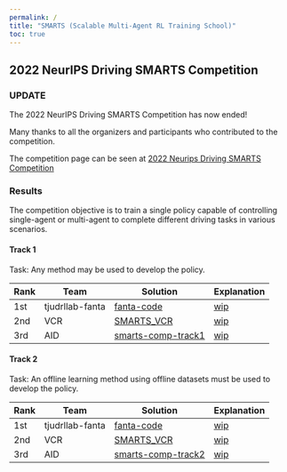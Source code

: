 ```yaml
---
permalink: /
title: "SMARTS (Scalable Multi-Agent RL Training School)"
toc: true
---
```


## 2022 NeurIPS Driving SMARTS Competition

### UPDATE

The 2022 NeurIPS Driving SMARTS Competition has now ended!

Many thanks to all the organizers and participants who contributed to the competition.

The competition page can be seen at [2022 Neurips Driving SMARTS Competition](/archive/2022_nips_driving_smarts/)

### Results

The competition objective is to train a single policy capable of controlling single-agent or multi-agent to complete different driving tasks in various scenarios.

#### Track 1

Task: Any method may be used to develop the policy.

| Rank        | Team        | Solution    | Explanation |
| ----------- | ----------- | ----------- | ----------- |
| 1st          | tjudrllab-fanta  | [fanta-code](https://github.com/superCat-star/fanta-code)     | [wip]()     |
| 2nd          | VCR         | [SMARTS_VCR](https://github.com/yuant95/SMARTS_VCR/tree/ddc23f73556eb946f02e0699cc0fa2294a0ffc38)     | [wip]()     |
| 3rd          | AID         | [smarts-comp-track1](https://github.com/MCZhi/Predictive-Decision/tree/smarts-comp-track1)     | [wip]()     |

#### Track 2

Task: An offline learning method using offline datasets must be used to develop the policy.

| Rank        | Team        | Solution    | Explanation |
| ----------- | ----------- | ----------- | ----------- |
| 1st          | tjudrllab-fanta  | [fanta-code](https://github.com/superCat-star/fanta-code)     | [wip]()     |
| 2nd          | VCR         | [SMARTS_VCR](https://github.com/yuant95/SMARTS_VCR/tree/ddc23f73556eb946f02e0699cc0fa2294a0ffc38)     | [wip]()     |
| 3rd          | AID         | [smarts-comp-track2](https://github.com/MCZhi/Predictive-Decision/tree/smarts-comp-track2)     | [wip]()     |
